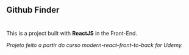 ## Github Finder
#

This is a project built with **ReactJS** in the Front-End.



*Projeto feito a partir do curso modern-react-front-to-back for Udemy.*